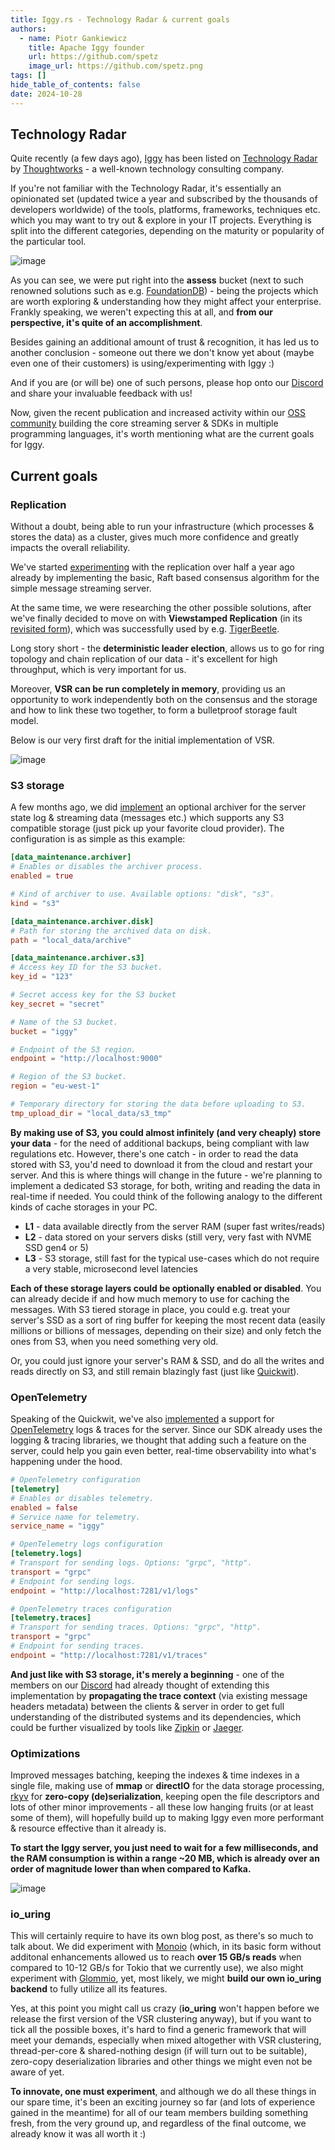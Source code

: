 ```yaml
---
title: Iggy.rs - Technology Radar & current goals
authors:
  - name: Piotr Gankiewicz
    title: Apache Iggy founder
    url: https://github.com/spetz
    image_url: https://github.com/spetz.png
tags: []
hide_table_of_contents: false
date: 2024-10-28
---
```

## Technology Radar

Quite recently (a few days ago), [Iggy](https://github.com/iggy-rs/iggy) has been listed on [Technology Radar](https://www.thoughtworks.com/radar/platforms/summary/iggy) by [Thoughtworks](https://www.thoughtworks.com/) - a well-known technology consulting company.

If you're not familiar with the Technology Radar, it's essentially an opinionated set (updated twice a year and subscribed by the thousands of developers worldwide) of the tools, platforms, frameworks, techniques etc. which you may want to try out & explore in your IT projects. Everything is split into the different categories, depending on the maturity or popularity of the particular tool. 

![image](/technology-radar-and-currrent-goals/iggy_technology_radar.png)

As you can see, we were put right into the **assess** bucket (next to such renowned solutions such as e.g. [FoundationDB](https://www.foundationdb.org/)) - being the projects which are worth exploring & understanding how they might affect your enterprise. Frankly speaking, we weren't expecting this at all, and **from our perspective, it's quite of an accomplishment**.

Besides gaining an additional amount of trust & recognition, it has led us to another conclusion - someone out there we don't know yet about (maybe even one of their customers) is using/experimenting with Iggy :)

And if you are (or will be) one of such persons, please hop onto our [Discord](https://iggy.rs/discord) and share your invaluable feedback with us!

Now, given the recent publication and increased activity within our [OSS community](https://github.com/iggy-rs/) building the core streaming server & SDKs in multiple programming languages, it's worth mentioning what are the current goals for Iggy.

## Current goals

### Replication

Without a doubt, being able to run your infrastructure (which processes & stores the data) as a cluster, gives much more confidence and greatly impacts the overall reliability.

We've started [experimenting](https://github.com/iggy-rs/iggy-cluster-sandbox) with the replication over half a year ago already by implementing the basic, Raft based consensus algorithm for the simple message streaming server. 

At the same time, we were researching the other possible solutions, after we've finally decided to move on with **Viewstamped Replication** (in its [revisited form](https://pmg.csail.mit.edu/papers/vr-revisited.pdf)), which was successfully used by e.g. [TigerBeetle](https://tigerbeetle.com/).

Long story short - the **deterministic leader election**, allows us to go for ring topology and chain replication of our data - it's excellent for high throughput, which is very important for us.

Moreover, **VSR can be run completely in memory**, providing us an opportunity to work independently both on the consensus and the storage and how to link these two together, to form a bulletproof storage fault model.

Below is our very first draft for the initial implementation of VSR.

![image](/technology-radar-and-currrent-goals/iggy_vsr.png)

### S3 storage

A few months ago, we did [implement](https://github.com/iggy-rs/iggy/pull/1053) an optional archiver for the server state log & streaming data (messages etc.) which supports any S3 compatible storage (just pick up your favorite cloud provider). The configuration is as simple as this example:

```toml
[data_maintenance.archiver]
# Enables or disables the archiver process.
enabled = true

# Kind of archiver to use. Available options: "disk", "s3".
kind = "s3"

[data_maintenance.archiver.disk]
# Path for storing the archived data on disk.
path = "local_data/archive"

[data_maintenance.archiver.s3]
# Access key ID for the S3 bucket.
key_id = "123"

# Secret access key for the S3 bucket
key_secret = "secret"

# Name of the S3 bucket.
bucket = "iggy"

# Endpoint of the S3 region.
endpoint = "http://localhost:9000"

# Region of the S3 bucket.
region = "eu-west-1"

# Temporary directory for storing the data before uploading to S3.
tmp_upload_dir = "local_data/s3_tmp"
```

**By making use of S3, you could almost infinitely (and very cheaply) store your data** - for the need of additional backups, being compliant with law regulations etc. However, there's one catch - in order to read the data stored with S3, you'd need to download it from the cloud and restart your server. And this is where things will change in the future - we're planning to implement a dedicated S3 storage, for both, writing and reading the data in real-time if needed. You could think of the following analogy to the different kinds of cache storages in your PC.

- **L1** - data available directly from the server RAM (super fast writes/reads)
- **L2** - data stored on your servers disks (still very, very fast with NVME SSD gen4 or 5)
- **L3** - S3 storage, still fast for the typical use-cases which do not require a very stable, microsecond level latencies

**Each of these storage layers could be optionally enabled or disabled**. You can already decide if and how much memory to use for caching the messages. With S3 tiered storage in place, you could e.g. treat your server's SSD as a sort of ring buffer for keeping the most recent data (easily millions or billions of messages, depending on their size) and only fetch the ones from S3, when you need something very old.

Or, you could just ignore your server's RAM & SSD, and do all the writes and reads directly on S3, and still remain blazingly fast (just like [Quickwit](https://quickwit.io)).

### OpenTelemetry

Speaking of the Quickwit, we've also [implemented](https://github.com/iggy-rs/iggy/pull/1294) a support for [OpenTelemetry](https://opentelemetry.io/) logs & traces for the server. Since our SDK already uses the logging & tracing libraries, we thought that adding such a feature on the server, could help you gain even better, real-time observability into what's happening under the hood.

```toml
# OpenTelemetry configuration
[telemetry]
# Enables or disables telemetry.
enabled = false
# Service name for telemetry.
service_name = "iggy"

# OpenTelemetry logs configuration
[telemetry.logs]
# Transport for sending logs. Options: "grpc", "http".
transport = "grpc"
# Endpoint for sending logs.
endpoint = "http://localhost:7281/v1/logs"

# OpenTelemetry traces configuration
[telemetry.traces]
# Transport for sending traces. Options: "grpc", "http".
transport = "grpc"
# Endpoint for sending traces.
endpoint = "http://localhost:7281/v1/traces"
```

**And just like with S3 storage, it's merely a beginning** - one of the members on our [Discord](https://iggy.rs/discord) had already thought of extending this implementation by **propagating the trace context** (via existing message headers metadata) between the clients & server in order to get full understanding of the distributed systems and its dependencies, which could be further visualized by tools like [Zipkin](https://zipkin.io/) or [Jaeger](https://www.jaegertracing.io/).

### Optimizations

Improved messages batching, keeping the indexes & time indexes in a single file, making use of **mmap** or **directIO** for the data storage processing, [rkyv](https://github.com/rkyv/rkyv) for **zero-copy (de)serialization**, keeping open the file descriptors and lots of other minor improvements - all these low hanging fruits (or at least some of them), will hopefully build up to making Iggy even more performant & resource effective than it already is.

**To start the Iggy server, you just need to wait for a few milliseconds, and the RAM consumption is within a range ~20 MB, which is already over an order of magnitude lower than when compared to Kafka.**

![image](/technology-radar-and-currrent-goals/iggy_docker.png)

### io_uring

This will certainly require to have its own blog post, as there's so much to talk about. We did experiment with [Monoio](https://github.com/bytedance/monoio) (which, in its basic form without additonal enhancements allowed us to reach **over 15 GB/s reads** when compared to 10-12 GB/s for Tokio that we currently use), we also might experiment with [Glommio](https://github.com/DataDog/glommio), yet, most likely, we might **build our own io_uring backend** to fully utilize all its features.

Yes, at this point you might call us crazy (**io_uring** won't happen before we release the first version of the VSR clustering anyway), but if you want to tick all the possible boxes, it's hard to find a generic framework that will meet your demands, especially when mixed altogether with VSR clustering, thread-per-core & shared-nothing design (if will turn out to be suitable), zero-copy deserialization libraries and other things we might even not be aware of yet.

**To innovate, one must experiment**, and although we do all these things in our spare time, it's been an exciting journey so far (and lots of experience gained in the meantime) for all of our team members building something fresh, from the very ground up, and regardless of the final outcome, we already know it was all worth it :)